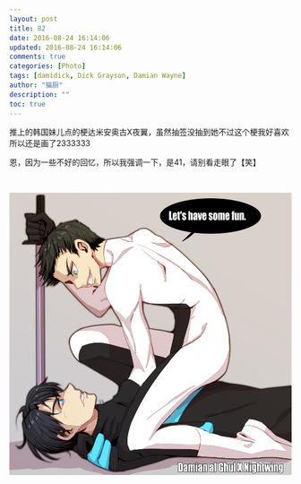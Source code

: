 ```yaml
---
layout: post
title: 82
date: 2016-08-24 16:14:06
updated: 2016-08-24 16:14:06
comments: true
categories: [Photo]
tags: [damidick, Dick Grayson, Damian Wayne]
author: "猫厨"
description: ""
toc: true
---
```


<p>推上的韩国妹儿点的梗达米安奥古X夜翼，虽然抽签没抽到她不过这个梗我好喜欢所以还是画了2333333</p> 
<p>恩，因为一些不好的回忆，所以我强调一下，是41，请别看走眼了【笑】</p> 
<p><br /></p>

![](https://raw.githubusercontent.com/alicewish/meowchain247/master/img_cVZNdzJtQk9JV2NqZklKL1FEWmhoZHBlenFOVTZrcjBQcFliQzQ1ckdEeFJQVmYza214Ti9nPT0.jpg)